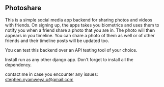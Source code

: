 
## Photoshare

This is a simple social media app backend for sharing photos and videos with friends.
On signing up, the apps takes you biometrics and uses them to notify you when a friend share a photo that you are in. 
The photo will then appears in you timeline.
You can share a photo of them as well or of other friends and their timeline posts will be updated too.

You can test this backend over an API testing tool of your choice.

Install run as any other django app. Don't forget to install all the dependency. 

contact me in case you encounter any issues: stephen.nyamweya.o@gmail.com

